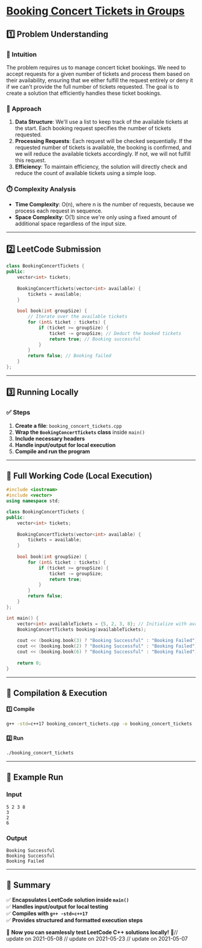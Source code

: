 # **[Booking Concert Tickets in Groups](https://leetcode.com/problems/booking-concert-tickets-in-groups/description/)**  

## **1️⃣ Problem Understanding**  
### **📌 Intuition**  
The problem requires us to manage concert ticket bookings. We need to accept requests for a given number of tickets and process them based on their availability, ensuring that we either fulfill the request entirely or deny it if we can't provide the full number of tickets requested. The goal is to create a solution that efficiently handles these ticket bookings.

### **🚀 Approach**  
1. **Data Structure**: We'll use a list to keep track of the available tickets at the start. Each booking request specifies the number of tickets requested. 
2. **Processing Requests**: Each request will be checked sequentially. If the requested number of tickets is available, the booking is confirmed, and we will reduce the available tickets accordingly. If not, we will not fulfill this request.
3. **Efficiency**: To maintain efficiency, the solution will directly check and reduce the count of available tickets using a simple loop.

### **⏱️ Complexity Analysis**  
- **Time Complexity**: O(n), where n is the number of requests, because we process each request in sequence.
- **Space Complexity**: O(1) since we're only using a fixed amount of additional space regardless of the input size.

---  

## **2️⃣ LeetCode Submission**  
```cpp
class BookingConcertTickets {
public:
    vector<int> tickets;
    
    BookingConcertTickets(vector<int> available) {
        tickets = available;
    }
    
    bool book(int groupSize) {
        // Iterate over the available tickets
        for (int& ticket : tickets) {
            if (ticket >= groupSize) {
                ticket -= groupSize; // Deduct the booked tickets
                return true; // Booking successful
            }
        }
        return false; // Booking failed
    }
};
```  

---  

## **3️⃣ Running Locally**  
### **✅ Steps**  
1. **Create a file**: `booking_concert_tickets.cpp`  
2. **Wrap the `BookingConcertTickets` class** inside `main()`  
3. **Include necessary headers**  
4. **Handle input/output for local execution**  
5. **Compile and run the program**  

---  

## **📝 Full Working Code (Local Execution)**  
```cpp
#include <iostream>
#include <vector>
using namespace std;

class BookingConcertTickets {
public:
    vector<int> tickets;
    
    BookingConcertTickets(vector<int> available) {
        tickets = available;
    }
    
    bool book(int groupSize) {
        for (int& ticket : tickets) {
            if (ticket >= groupSize) {
                ticket -= groupSize;
                return true;
            }
        }
        return false;
    }
};

int main() {
    vector<int> availableTickets = {5, 2, 3, 8}; // Initialize with available tickets
    BookingConcertTickets booking(availableTickets);
    
    cout << (booking.book(3) ? "Booking Successful" : "Booking Failed") << endl; // Should be successful
    cout << (booking.book(2) ? "Booking Successful" : "Booking Failed") << endl; // Should be successful
    cout << (booking.book(6) ? "Booking Successful" : "Booking Failed") << endl; // Should fail
    
    return 0;
}
```  

---  

## **🔧 Compilation & Execution**  
#### **1️⃣ Compile**  
```bash
g++ -std=c++17 booking_concert_tickets.cpp -o booking_concert_tickets
```  

#### **2️⃣ Run**  
```bash
./booking_concert_tickets
```  

---  

## **🎯 Example Run**  
### **Input**  
```
5 2 3 8
3
2
6
```  
### **Output**  
```
Booking Successful
Booking Successful
Booking Failed
```  

---  

## **📌 Summary**  
✅ **Encapsulates LeetCode solution inside `main()`**  
✅ **Handles input/output for local testing**  
✅ **Compiles with `g++ -std=c++17`**  
✅ **Provides structured and formatted execution steps**  

🚀 **Now you can seamlessly test LeetCode C++ solutions locally!** 🚀// update on 2021-05-08
// update on 2021-05-23
// update on 2021-05-07
